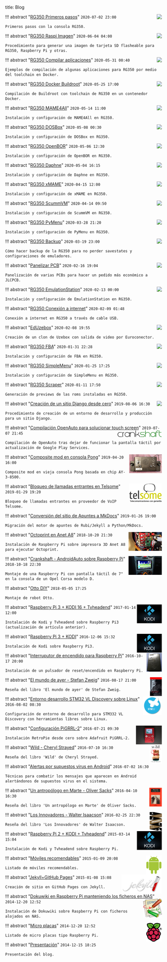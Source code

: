 title: Blog

!!! abstract "[RG350 Primeros pasos](2020-07-02-rg350_primeros_pasos.md)"
    <img style="float: right; height: 40px;" src="/images/pages/rg350.png">
    `2020-07-02 23:00`

    Primeros pasos con la consola RG350.

!!! abstract "[RG350 Raspi Imagen](2020-06-04-rg350_raspi_image.md)"
    <img style="float: right; height: 40px;" src="/images/posts/rg350_raspi_image/microsd.png">
    `2020-06-04 04:00`

    Procedimiento para generar una imagen de tarjeta SD flasheable para RG350, Raspberry Pi y otras.

!!! abstract "[RG350 Compilar aplicaciones](2020-05-31-rg350_compile.md)"
    <img style="float: right; height: 40px;" src="/images/posts/rg350_compile/logo.png">
    `2020-05-31 00:40`

    Ejemplos de compilación de algunas aplicaciones para RG350 por medio del toolchain en Docker.

!!! abstract "[RG350 Docker Buildroot](2020-05-25-rg350_docker_buildroot.md)"
    <img style="float: right; height: 40px;" src="/images/posts/buildroot/logo.png">
    `2020-05-25 17:00`

    Compilación de Buildroot con toolchain de RG350 en un contenedor Docker.

!!! abstract "[RG350 MAME4All](2020-05-14-rg350_mame4all.md)"
    <img style="float: right; height: 40px;" src="/images/posts/mame4all/system.svg">
    `2020-05-14 11:00`

    Instalación y configuración de MAME4All en RG350.

!!! abstract "[RG350 DOSBox](2020-05-08-rg350_dosbox.md)"
    <img style="float: right; height: 40px;" src="/images/posts/dosbox/logo.png">
    `2020-05-08 00:30`

    Instalación y configuración de DOSBox en RG350.

!!! abstract "[RG350 OpenBOR](2020-05-06-rg350_openbor.md)"
    <img style="float: right; height: 40px;" src="/images/posts/openbor_logo.png">
    `2020-05-06 12:30`

    Instalación y configuración de OpenBOR en RG350.

!!! abstract "[RG350 Daphne](2020-05-04-rg350_daphne.md)"
    <img style="float: right; height: 40px;" src="/images/posts/daphne_logo.png">
    `2020-05-04 16:15`

    Instalación y configuración de Daphne en RG350.

!!! abstract "[RG350 xMAME](2020-04-15-rg350_xmame.md)"
    <img style="float: right; height: 40px;" src="/images/posts/xmame_logo.png">
    `2020-04-15 12:00`

    Instalación y configuración de xMAME en RG350.

!!! abstract "[RG350 ScummVM](2020-04-14-rg350_scummvm.md)"
    <img style="float: right; height: 40px;" src="/images/posts/scummvm_logo.png">
    `2020-04-14 09:50`

    Instalación y configuración de ScummVM en RG350.

!!! abstract "[RG350 PyMenu](2020-03-28-rg350_pymenu.md)"
    <img style="float: right; height: 40px;" src="/images/posts/pymenu_logo.png">
    `2020-03-28 21:20`

    Instalación y configuración de PyMenu en RG350.

!!! abstract "[RG350 Backup](2020-03-19-rg350_backup.md)"
    <img style="float: right; height: 40px;" src="/images/posts/backup_logo.png">
    `2020-03-19 23:00`

    Cómo hacer backup de la RG350 para no perder savestates y configuraciones de emuladores.

!!! abstract "[Panelizar PCB](2020-02-16-panelizar_pcb.md)"
    <img style="float: right; height: 40px;" src="/images/posts/panelizar_logo.png">
    `2020-02-16 19:04`

    Panelización de varias PCBs para hacer un pedido más económico a JLCPCB.

!!! abstract "[RG350 EmulationStation](2020-02-13-rg350_emulationstation.md)"
    <img style="float: right; height: 40px;" src="/images/posts/emulationstation.png">
    `2020-02-13 00:00`

    Instalación y configuración de EmulationStation en RG350.

!!! abstract "[RG350 Conexión a internet](2020-02-09-rg350_network.md)"
    `2020-02-09 01:48`

    Conexión a internet en RG350 a través de cable USB.

!!! abstract "[EdUzebox](2020-02-08-eduzebox.md)"
    <img style="float: right; height: 40px;" src="/images/posts/uzebox_logo.gif">
    `2020-02-08 19:55`

    Creación de un clon de Uzebox con salida de video por Euroconector.

!!! abstract "[RG350 FBA](2020-01-31-rg350_fba.md)"
    <img style="float: right;" src="/images/posts/fba_logo_peq.png">
    `2020-01-31 22:28`

    Instalación y configuración de FBA en RG350.

!!! abstract "[RG350 SimpleMenu](2020-01-25-rg350_simplemenu.md)"
    <img style="float: right;" src="/images/posts/simplemenu.png">
    `2020-01-25 17:25`

    Instalación y configuración de SimpleMenu en RG350.

!!! abstract "[RG350 Scraper](2020-01-11-rg350_scraper.md)"
    <img style="float: right; height: 40px;" src="/images/posts/ScreenScraper.png">
    `2020-01-11 17:50`

    Generación de previews de las roms instaladas en RG350.

!!! abstract "[Creación de un sitio Django desde cero](2019-08-06-django_site.md)"
    <img style="float: right;" src="/images/posts/logo-django.png">
    `2019-08-06 16:30`

    Procedimiento de creación de un entorno de desarrollo y producción para un sitio Django.

!!! abstract "[Compilación OpenAuto para solucionar touch screen](2019-07-07-crankshaft-build.md)"
    <img style="float: right;" src="/images/posts/crankshaft-logo.png">
    `2019-07-07 21:45`

    Compilación de OpenAuto tras dejar de funcionar la pantalla táctil por actualización de Google Play Services.

!!! abstract "[Composite mod en consola Pong](2019-04-20-pong_composite_mod.md)"
    <img style="float: right; height: 60px;" src="/images/posts/regina_pong.jpg">
    `2019-04-20 16:00`

    Composite mod en vieja consola Pong basada en chip AY-3-8500.

!!! abstract "[Bloqueo de llamadas entrantes en Telsome](2019-01-29-bloqueo_telsome.md)"
    <img style="float: right; height: 60px;" src="/images/posts/telsome.png">
    `2019-01-29 19:20`

    Bloqueo de llamadas entrantes en proveedor de VoIP Telsome.

!!! abstract "[Conversión del sitio de Apuntes a MkDocs](2019-01-26-conversion_apuntes_mkdocs.md)"
    `2019-01-26 19:00`

    Migración del motor de apuntes de Rubi/Jekyll a Python/MkDocs.

!!! abstract "[Octoprint en Anet A8](2018-10-20-Octoprint-en-Anet-A8.md)"
    <img style="float: right; height: 60px;" src="/images/posts/octoprint.jpg">
    `2018-10-20 21:30`

    Instalación de Raspberry Pi sobre impresora 3D Anet A8 para ejecutar Octoprint.

!!! abstract "[Crankshaft - AndroidAuto sobre Raspberry Pi](2018-10-19-crankshaft.md)"
    <img style="float: right; height: 60px;" src="/images/posts/crankshaft.jpg">
    `2018-10-18 22:30`

    Montaje de una Raspberry Pi con pantalla táctil de 7" en la consola de un Opel Corsa modelo D.

!!! abstract "[Otto DIY](2018-05-05-otto.md)"
    `2018-05-05 17:25`

    Montaje de robot Otto.

!!! abstract "[Raspberry Pi 3 + KODI 16 + Tvheadend](2017-01-14-raspi2-kodi-16-tvheadend.md)"
    <img style="float: right; height: 60px;" src="/images/posts/kodi-logo.png">
    `2017-01-14 12:00`

    Instalación de Kodi y Tvheadend sobre Raspberry Pi3 (actualización de artículo anterior).

!!! abstract "[Raspberry Pi 3 + KODI](2016-12-06-raspi3-kodi.md)"
    <img style="float: right; height: 60px;" src="/images/posts/kodi-logo.png">
    `2016-12-06 15:32`

    Instalación de Kodi sobre Raspberry Pi3.

!!! abstract "[Interruputor de encendido para Raspberry Pi](2016-10-17-raspi-switch.md)"
    <img style="float: right; height: 60px;" src="/images/posts/rpi_sw_4.jpg">
    `2016-10-17 20:00`

    Instalación de un pulsador de reset/encendido en Raspberry Pi.

!!! abstract "[El mundo de ayer - Stefan Zweig](2016-08-17-el-mundo-de-ayer.md)"
    <img style="float: right; height: 60px;" src="/images/posts/el-mundo-de-ayer.jpg">
    `2016-08-17 21:00`

    Reseña del libro 'El mundo de ayer' de Stefan Zweig.

!!! abstract "[Entorno desarrollo STM32 VL Discovery sobre Linux](2016-08-02-stm32-vl-discovery.md)"
    <img style="float: right; height: 60px;" src="/images/posts/stm32.png">
    `2016-08-02 08:30`

    Configuración de entorno de desarrollo para STM332 VL Discovery con herramientas libres sobre Linux.

!!! abstract "[Configuración PiGRRL-2](2016-07-21-PIGRRL-2.md)"
    <img style="float: right; height: 60px;" src="/images/posts/pigrrl-2.jpg">
    `2016-07-21 09:30`

    Instalación RetroPie desde cero sobre Adafruit PiGRRL-2.

!!! abstract "[Wild - Cheryl Strayed](2016-07-10-wild.md)"
    <img style="float: right; height: 60px;" src="/images/posts/wild.jpg">
    `2016-07-10 16:30`

    Reseña del libro 'Wild' de Cheryl Strayed.

!!! abstract "[Alertas por supuestos virus en Android](2016-07-02-virus-android.md)"
    `2016-07-02 16:30`

    Técnicas para combatir los mensajes que aparecen en Android alertándonos de supuestos virus en el sistema.

!!! abstract "[Un antropólogo en Marte - Oliver Sacks](2016-04-10-un-antropologo-en-marte.md)"
    <img style="float: right; height: 60px;" src="/images/posts/un-antropologo-en-marte.jpg">
    `2016-04-10 16:30`

    Reseña del libro 'Un antropólogo en Marte' de Oliver Sacks.

!!! abstract "[Los Innovadores - Walter Isaacson](2016-02-25-los-innovadores.md)"
    <img style="float: right; height: 60px;" src="/images/posts/los-innovadores.jpg">
    `2016-02-25 22:30`

    Reseña del libro 'Los Innovadores' de Walter Isaacson.

!!! abstract "[Raspberry Pi 2 + KODI + Tvheadend](2015-03-14-raspi2-kodi-tvheadend.md)"
    <img style="float: right; height: 60px;" src="/images/posts/kodi-logo.png">
    `2015-03-14 15:04`

    Instalación de Kodi y Tvheadend sobre Raspberry Pi.

!!! abstract "[Móviles recomendables](2015-01-09-moviles.md)"
    <img style="float: right; height: 60px;" src="/images/posts/android_robot.png">
    `2015-01-09 20:08`

    Listado de móviles recomendables.

!!! abstract "[Jekyll+GitHub Pages](2015-01-08-jekyll.md)"
    <img style="float: right; height: 60px;" src="/images/posts/jekyll-logo.png">
    `2015-01-08 15:08`

    Creación de sitio en GitHub Pages con Jekyll.

!!! abstract "[Dokuwiki en Raspberry Pi manteniendo los ficheros en NAS](2014-12-26-dokuwiki-raspi.md)"
    <img style="float: right; height: 60px;" src="/images/posts/dokuwiki-logo.png">
    `2014-12-20 12:52`

    Instalación de Dokuwiki sobre Raspberry Pi con ficheros alojados en NAS.

!!! abstract "[Micro placas](2014-12-20-micro-placas.md)"
    <img style="float: right; height: 60px;" src="/images/posts/Raspi_Colour_R.png">
    `2014-12-20 12:52`

    Listado de micro placas tipo Raspberry Pi.

!!! abstract "[Presentación](2014-12-15-presentacion.md)"
    `2014-12-15 18:25`

    Presentación del blog.
